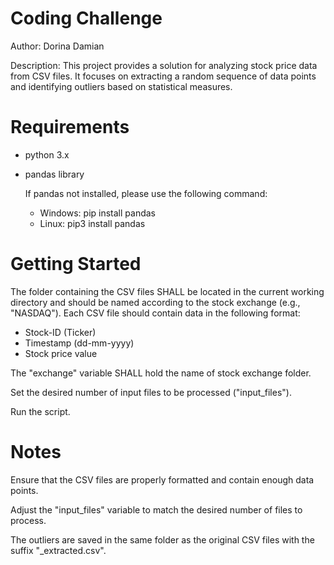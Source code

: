 # Coding Challenge
Author: Dorina Damian

Description: This project provides a solution for analyzing stock price data from CSV files. It focuses on extracting a random sequence of data points and identifying outliers based on statistical measures.
# Requirements
- python 3.x
- pandas library

  If pandas not installed, please use the following command:
  - Windows: pip install pandas
  - Linux: pip3 install pandas

# Getting Started
The folder containing the CSV files SHALL be located in the current working directory and should be named according to the stock exchange (e.g., "NASDAQ"). Each CSV file should contain data in the following format:
- Stock-ID (Ticker)
- Timestamp (dd-mm-yyyy)
- Stock price value

The "exchange" variable SHALL hold the name of stock exchange folder.

Set the desired number of input files to be processed ("input_files").

Run the script.

# Notes
Ensure that the CSV files are properly formatted and contain enough data points.

Adjust the "input_files" variable to match the desired number of files to process.

The outliers are saved in the same folder as the original CSV files with the suffix "_extracted.csv".
